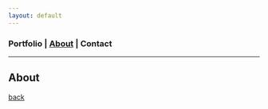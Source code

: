 ```yaml
---
layout: default
---
```

### Portfolio | [About](./about.md) | Contact
 <hr> 
 
## About


[back](./)
